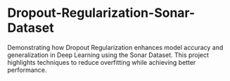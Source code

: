 # Dropout-Regularization-Sonar-Dataset
Demonstrating how Dropout Regularization enhances model accuracy and generalization in Deep Learning using the Sonar Dataset. This project highlights techniques to reduce overfitting while achieving better performance.
